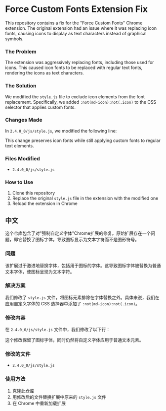 

# Force Custom Fonts Extension Fix

This repository contains a fix for the "Force Custom Fonts" Chrome extension. The original extension had an issue where it was replacing icon fonts, causing icons to display as text characters instead of graphical symbols.

### The Problem

The extension was aggressively replacing fonts, including those used for icons. This caused icon fonts to be replaced with regular text fonts, rendering the icons as text characters.

### The Solution

We modified the `style.js` file to exclude icon elements from the font replacement. Specifically, we added `:not(md-icon):not(.icon)` to the CSS selector that applies custom fonts.

### Changes Made

In `2.4.0_0/js/style.js`, we modified the following line:


This change preserves icon fonts while still applying custom fonts to regular text elements.

### Files Modified

- `2.4.0_0/js/style.js`

### How to Use

1. Clone this repository
2. Replace the original `style.js` file in the extension with the modified one
3. Reload the extension in Chrome

## 中文

这个仓库包含了对"强制自定义字体"Chrome扩展的修复。原始扩展存在一个问题，即它替换了图标字体，导致图标显示为文本字符而不是图形符号。

### 问题

该扩展过于激进地替换字体，包括用于图标的字体。这导致图标字体被替换为普通文本字体，使图标呈现为文本字符。

### 解决方案

我们修改了 `style.js` 文件，将图标元素排除在字体替换之外。具体来说，我们在应用自定义字体的 CSS 选择器中添加了 `:not(md-icon):not(.icon)`。

### 修改内容

在 `2.4.0_0/js/style.js` 文件中，我们修改了以下行：

这个修改保留了图标字体，同时仍然将自定义字体应用于普通文本元素。

### 修改的文件

- `2.4.0_0/js/style.js`

### 使用方法

1. 克隆此仓库
2. 用修改后的文件替换扩展中原来的 `style.js` 文件
3. 在 Chrome 中重新加载扩展